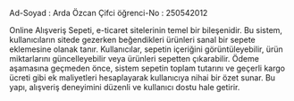 Ad-Soyad : Arda Özcan Çifci
öğrenci-No : 250542012



Online Alışveriş Sepeti, e-ticaret sitelerinin temel bir bileşenidir. Bu sistem, kullanıcıların sitede gezerken beğendikleri ürünleri sanal bir sepete eklemesine olanak tanır. Kullanıcılar, sepetin içeriğini görüntüleyebilir, ürün miktarlarını güncelleyebilir veya ürünleri sepetten çıkarabilir. Ödeme aşamasına geçmeden önce, sistem sepetin toplam tutarını ve geçerli kargo ücreti gibi ek maliyetleri hesaplayarak kullanıcıya nihai bir özet sunar. Bu yapı, alışveriş deneyimini düzenli ve kullanıcı dostu hale getirir.

